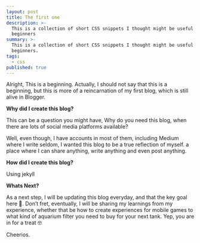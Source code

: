 ```yaml
---
layout: post
title: The first one
description: >-
  This is a collection of short CSS snippets I thought might be useful for
  beginners
summary: >-
  This is a collection of short CSS snippets I thought might be useful for
  beginners.
tags:
  - css
published: true
---
```

Alright, This is a beginning. Actually, I should not say that this is a beginning, but this is more of a reincarnation of my first blog, which is still alive in Blogger.

**Why did I create this blog?**

This can be a question you might have, Why do you need this blog, when there are lots of social media platforms available?

Well, even though, I have accounts in most of them, including Medium where I write seldom, I wanted this blog to be a true reflection of myself. a place where I can share anything, write anything and even post anything.

**How did I create this blog?**

Using jekyll

**Whats Next?**

As a next step, I will be updating this blog everyday, and that the key goal here 👻. Don’t fret, eventually, I will be sharing my learnings from my experience, whether that be how to create experiences for mobile games to what kind of aquarium filter you need to buy for your next tank. Yep, you are in for a treat 🤓

Cheerios.
